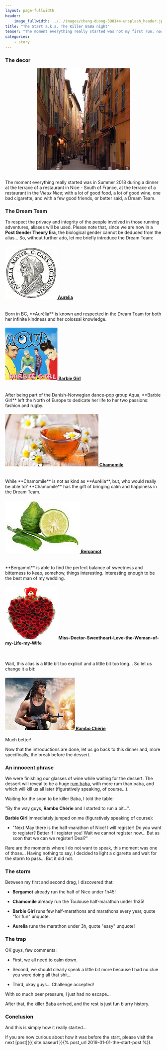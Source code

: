 ```yaml
---
layout: page-fullwidth
header:
    image_fullwidth: ../../images/chang-duong-398144-unsplash_header.jpg
title: "The Start a.k.a. The Killer BaBa night"
teaser: "The moment everything really started was not my first run, nor my first 10k without stopping, nor even my first half-marathon without blood in my mouth..."
categories:
    - story
---
```


### The decor 
<center>
<img src="../../images/vieux_nice.jpg" align="middle" > 
</center>

<br>


The moment everything really started was in Summer 2018 during a dinner at the terrace of a restaurant in 
Nice - South of France, at the terrace of a restaurant in the *Vieux Nice*; 
with a lot of good food, a lot of good wine, one bad cigarette, and with a few good friends, 
or better said, a Dream Team.  
 


### The Dream Team

To respect the privacy and integrity of the people involved in those running adventures, aliases will be used.
Please note that, since we are now in a **Post Gender Theory Era**, 
the biological gender cannot be deduced from the alias... 
So, without further ado, let me briefly introduce the Dream Team:  


#### <a href="https://en.wikipedia.org/wiki/Aurelia_Cotta"  target="_blank"> <img src="../../images/aurelia.jpg" >  Aurelia </a>
<br>
Born in BC, **Aurélia** is known and respected in 
the Dream Team for both her infinite kindness and her colossal knowledge.  

#### <a href="https://en.wikipedia.org/wiki/Barbie_Girl"  target="_blank"><img src="../../images/barbie_girl.jpg" >  Barbie Girl</a>
<br>
After being part of the Danish-Norwegian dance-pop group Aqua, 
**Barbie Girl** left the North of Europe to dedicate her life to her two passions: 
fashion and rugby.

####  <a href="https://en.wikipedia.org/wiki/Chamomile"  target="_blank"><img src="../../images/chamomile.jpg" > Chamomile</a>
<br>
While **Chamomile** is not as kind as **Aurélia**, but, who would really be able to?  
**Chamomile** has the gift of bringing calm and happiness in the Dream Team.

#### <a href="https://en.wikipedia.org/wiki/Bergamot_orange"  target="_blank"><img src="../../images/bergamot.jpg" >  Bergamot</a>
<br>
**Bergamot** is able to find the perfect balance of sweetness and bitterness to keep, somehow, things interesting.
Interesting enough to be the best man of my wedding. 

#### <img src="../../images/cherie.jpg"> Miss-Doctor-Sweetheart-Love-the-Woman-of-my-Life-my-Wife
<br>

Wait, this alias is a little bit too explicit and a little bit too long... So let us change it a bit:  

#### <a href="https://en.wikipedia.org/wiki/John_Rambo"  target="_blank"> <img src="../../images/rambo.jpg"> Rambo Chérie</a>

Much better!

Now that the introductions are done, let us go back to this dinner and, 
more specifically, the break before the dessert.

### An innocent phrase

We were finishing our glasses of wine while waiting for the dessert. 
The dessert will reveal to be a huge 
<a href="https://en.wikipedia.org/wiki/Rum_baba"  target="_blank">rum baba</a>, 
with more rum than baba, and which will kill us all later 
(figuratively speaking, of course...).


Waiting for the soon to be killer Baba, I told the table: 

"By the way guys, **Rambo Chérie** and I started to run a bit...".

**Barbie Girl** immediately jumped on me (figuratively speaking of course):

- "Next May there is the half-marathon of Nice! I will register! Do you want to register? Better if I register you! Wait we cannot register now... But as soon that we can we register! Deal?"

Rare are the moments where I do not want to speak, this moment was one of those... Having nothing to say, I decided to light a cigarette and wait for the storm to pass... But it did not. 

### The storm

Between my first and second drag, I discovered that:

* **Bergamot** already run the half of Nice under 1h45!

* **Chamomile**  already run the Toulouse half-marathon under 1h35!

* **Barbie Girl** runs few half-marathons and marathons every year, quote "for fun" unquote.

* **Aurelia** runs the marathon under 3h, quote "easy" unquote!

### The trap 

OK guys, few comments:

* First, we all need to calm down.

* Second, we should clearly speak a little bit more because I had no clue you were doing all that shit...

* Third, okay guys... Challenge accepted! 

With so much peer pressure, I just had no escape...

After that, the killer Baba arrived, and the rest is just fun blurry history.

### Conclusion

And this is simply how it really started...

If you are now curious about how it was before the start, please visit the next 
[post]({{ site.baseurl }}{% post_url 2019-01-01-the-start-post %}).

